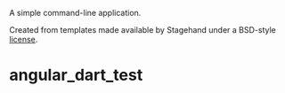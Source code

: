 A simple command-line application.

Created from templates made available by Stagehand under a BSD-style
[license](https://github.com/dart-lang/stagehand/blob/master/LICENSE).
# angular_dart_test
